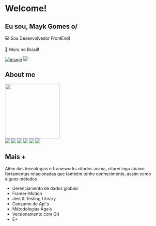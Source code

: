 # Welcome!

## Eu sou, Mayk Gomes o/

:computer:  Sou Desenvolvedor FrontEnd!

:house_with_garden:  Moro no Brasil!


<a href='https://portfolio-delta-three-11.vercel.app/'>![image](https://user-images.githubusercontent.com/77819811/184817460-5b68ffe3-27da-4b23-860b-9f5a79f910f9.png)<a/>
<a href="https://www.linkedin.com/in/mayk-gomes-11b86222b/"><img src="https://img.shields.io/badge/LinkedIn-0077B5?style=for-the-badge&logo=linkedin&logoColor=white"/><a/>

 
## About me


<img height="180em" src="https://github-readme-stats-sigma-five.vercel.app/api/top-langs/?username=MaykGomes92&layout=compact&langs_count=16&theme=dracula"/>


<div style={display:'flex'}>
<img src='https://img.shields.io/badge/JavaScript-F7DF1E?style=for-the-badge&logo=javascript&logoColor=black' />
<img src='https://img.shields.io/badge/React-20232A?style=for-the-badge&logo=react&logoColor=61DAFB' />
<img src='https://img.shields.io/badge/HTML5-E34F26?style=for-the-badge&logo=html5&logoColor=white' />
<img src='https://img.shields.io/badge/CSS3-1572B6?style=for-the-badge&logo=css3&logoColor=white' />
<img src='https://img.shields.io/badge/TypeScript-000000?style=for-the-badge&logo=typescript&logoColor=white' />
<img src='https://img.shields.io/badge/Node.js-43853D?style=for-the-badge&logo=node.js&logoColor=white' />
</div>

## Mais +
 
 Além das tecnologias e frameworks citados acima, citarei logo abaixo ferramentas relacionadas que também tenho conhecimento, assim como alguns métodos
  
 * Gerenciamento de dados globais
 * Framer-Motion
 * Jest & Testing Library
 * Consumo de Api's
 * Métodologias Ágeis
 * Versionamento com Git
 * E+
